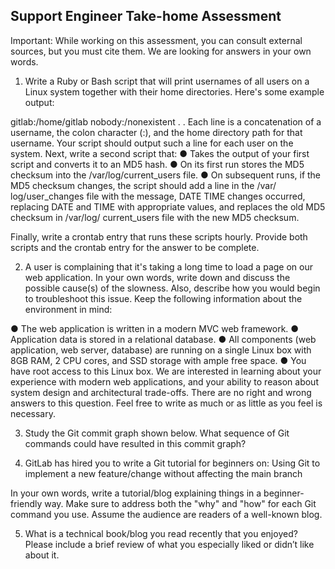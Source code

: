 ## Support Engineer Take-home Assessment

Important: While working on this assessment, you can consult external sources, but you must cite them.
We are looking for answers in your own words.

1. Write a Ruby or Bash script that will print usernames of all users on a Linux system together with
   their home directories. Here's some example output:

gitlab:/home/gitlab
nobody:/nonexistent
.
.
Each line is a concatenation of a username, the colon character (:), and the home directory path
for that username. Your script should output such a line for each user on the system.
Next, write a second script that:
● Takes the output of your first script and converts it to an MD5 hash.
● On its first run stores the MD5 checksum into the /var/log/current_users file.
● On subsequent runs, if the MD5 checksum changes, the script should add a line in the /var/
log/user_changes file with the message, DATE TIME changes occurred, replacing DATE
and TIME with appropriate values, and replaces the old MD5 checksum in /var/log/
current_users file with the new MD5 checksum.

Finally, write a crontab entry that runs these scripts hourly.
Provide both scripts and the crontab entry for the answer to be complete.

2. A user is complaining that it's taking a long time to load a page on our web application. In your own
   words, write down and discuss the possible cause(s) of the slowness. Also, describe how you would
   begin to troubleshoot this issue.
   Keep the following information about the environment in mind:

● The web application is written in a modern MVC web framework.
● Application data is stored in a relational database.
● All components (web application, web server, database) are running on a single Linux box with
8GB RAM, 2 CPU cores, and SSD storage with ample free space.
● You have root access to this Linux box.
We are interested in learning about your experience with modern web applications, and your ability
to reason about system design and architectural trade-offs. There are no right and wrong answers
to this question. Feel free to write as much or as little as you feel is necessary.

3. Study the Git commit graph shown below. What sequence of Git commands could have resulted in
   this commit graph?

4. GitLab has hired you to write a Git tutorial for beginners on: Using Git to implement a new
   feature/change without affecting the main branch

In your own words, write a tutorial/blog explaining things in a beginner-friendly
way. Make sure to address both the "why" and "how" for each Git command you use. Assume the
audience are readers of a well-known blog.

5. What is a technical book/blog you read recently that you enjoyed? Please include a brief review of
   what you especially liked or didn’t like about it.
